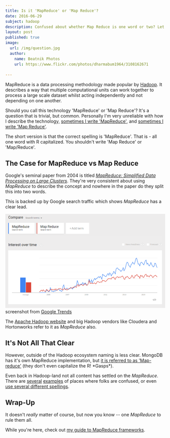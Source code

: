 ```yaml
---
title: Is it 'MapReduce' or 'Map Reduce'?
date: 2016-06-29
subject: hadoop
description: Confused about whether Map Reduce is one word or two? Let me settle this once and for all.
layout: post
published: true
image:
  url: /img/question.jpg
  author:
    name: Beatnik Photos
    url: https://www.flickr.com/photos/dharmabum1964/3108162671

---
```


MapReduce is a data processing methodology made popular by [Hadoop](http://hadoop.apache.org). It describes a way that multiple computational units can work together to process a large scale dataset whilst acting independently and not depending on one another.

Should you call this technology 'MapReduce' or 'Map Reduce'? It's a question that is trivial, but common. Personally I'm very unreliable with how I describe the technology, [sometimes I write 'MapReduce'](http://blog.matthewrathbone.com/2016/01/05/experts-and-mapreduce.html), and [sometimes I write 'Map Reduce'](http://blog.matthewrathbone.com/2013/05/31/hadoop-resources-books.html).

The short version is that the correct spelling is 'MapReduce'. That is - all one word with R capitalized. You shouldn't write 'Map Reduce' or 'Map/Reduce'.

## The Case for MapReduce vs Map Reduce

Google's seminal paper from 2004 is titled [*MapReduce: Simplified Data Processing on Large Clusters*](http://static.googleusercontent.com/media/research.google.com/en//archive/mapreduce-osdi04.pdf). They're very consistent about using *MapReduce* to describe the concept and nowhere in the paper do they split this into two words.

This is backed up by Google search traffic which shows *MapReduce* has a clear lead.

![Google Trends](/img/mapreduce.png)
screenshot from [Google Trends](https://www.google.com/trends/explore#q=MapReduce%2C%20Map%20Reduce&cmpt=q&tz=Etc%2FGMT%2B5)

The [Apache Hadoop website](http://hadoop.apache.org) and big Hadoop vendors like Cloudera and Hortonworks refer to it as *MapReduce* also.

## It's Not All That Clear

However, outside of the Hadoop ecosystem naming is less clear. MongoDB has it's own MapReduce implementation, but [it is referred to as 'Map-reduce'](https://docs.mongodb.com/manual/core/map-reduce/) (they don't even capitalize the R! \*Gasps\*).

Even back in Hadoop-land not all content has settled on the *MapReduce*. There are [several](http://ksat.me/map-reduce-a-really-simple-introduction-kloudo) [examples](https://www.hackerrank.com/domains/distributed-systems/mapreduce-basics) of places where folks are confused, or even [use several different spellings](https://www.linkedin.com/pulse/map-reduce-tutorial-gives-brief-overview-application-agrawal).

## Wrap-Up

It doesn't *really* matter of course, but now you know -- one *MapReduce* to rule them all.

While you're here, check out [my guide to MapReduce frameworks](http://blog.matthewrathbone.com/2013/01/05/a-quick-guide-to-hadoop-map-reduce-frameworks.html).